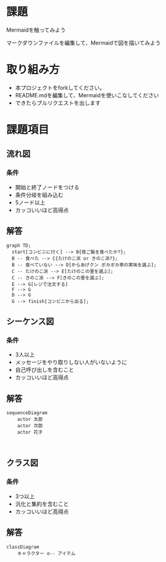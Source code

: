 # 課題
Mermaidを触ってみよう

マークダウンファイルを編集して、Mermaidで図を描いてみよう

# 取り組み方
* 本プロジェクトをforkしてください。
* README.mdを編集して、Mermaidを使いこなしてください
* できたらプルリクエストを出します

# 課題項目
## 流れ図
### 条件
- 開始と終了ノードをつける
- 条件分岐を組み込む
- 5ノード以上
- カッコいいほど高得点

## 解答
```mermaid
graph TD;
  start[コンビニに行く] --> B{夜ご飯を食べたか?};
  B -- 食べた --> C{たけのこ派 or きのこ派?};
  B -- 食べていない --> D[からあげクン ポカポカ草の実味を選ぶ];
  C -- たけのこ派 --> E[たけのこの里を選ぶ];
  C -- きのこ派 --> F[きのこの里を選ぶ];
  E --> G[レジで注文する]
  F --> G
  D --> G
  G --> finish[コンビニから出る];
```

## シーケンス図
### 条件
- 3人以上
- メッセージをやり取りしない人がいないように
- 自己呼び出しを含むこと
- カッコいいほど高得点

## 解答
```mermaid
sequenceDiagram
    actor 太郎
    actor 次郎
    actor 花子
    
    
```

## クラス図

### 条件
- 3つ以上
- 汎化と集約を含むこと
- カッコいいほど高得点

## 解答
```mermaid
classDiagram
    キャラクター o-- アイテム
```
